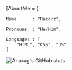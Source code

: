 [AboutMe = {

    Name      : "Razorz",

    Pronouns  : "He/Him",

    Languages : [
        "HTML", "CSS", "JS"
    ]
 ![Anurag's GitHub stats](https://github-readme-stats.vercel.app/api?username=Razor421&show_icons=true&theme=merko)





